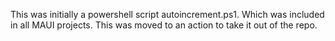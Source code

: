 This was initially a powershell script autoincrement.ps1. Which was included in all MAUI projects. This was moved to an action to take it out of the repo.

